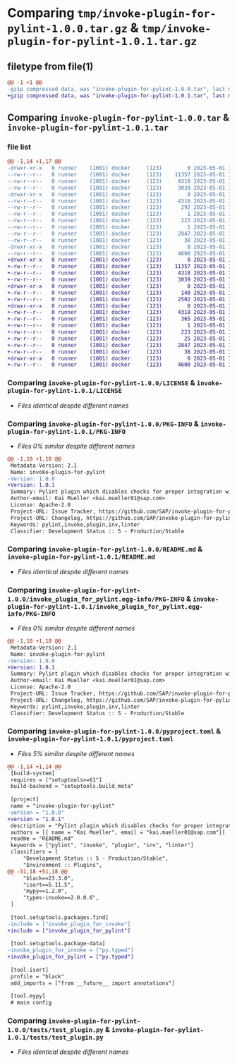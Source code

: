 # Comparing `tmp/invoke-plugin-for-pylint-1.0.0.tar.gz` & `tmp/invoke-plugin-for-pylint-1.0.1.tar.gz`

## filetype from file(1)

```diff
@@ -1 +1 @@
-gzip compressed data, was "invoke-plugin-for-pylint-1.0.0.tar", last modified: Mon May  1 18:46:19 2023, max compression
+gzip compressed data, was "invoke-plugin-for-pylint-1.0.1.tar", last modified: Mon May  1 19:05:13 2023, max compression
```

## Comparing `invoke-plugin-for-pylint-1.0.0.tar` & `invoke-plugin-for-pylint-1.0.1.tar`

### file list

```diff
@@ -1,14 +1,17 @@
-drwxr-xr-x   0 runner    (1001) docker     (123)        0 2023-05-01 18:46:19.984408 invoke-plugin-for-pylint-1.0.0/
--rw-r--r--   0 runner    (1001) docker     (123)    11357 2023-05-01 18:45:56.000000 invoke-plugin-for-pylint-1.0.0/LICENSE
--rw-r--r--   0 runner    (1001) docker     (123)     4318 2023-05-01 18:46:19.984408 invoke-plugin-for-pylint-1.0.0/PKG-INFO
--rw-r--r--   0 runner    (1001) docker     (123)     3039 2023-05-01 18:45:56.000000 invoke-plugin-for-pylint-1.0.0/README.md
-drwxr-xr-x   0 runner    (1001) docker     (123)        0 2023-05-01 18:46:19.984408 invoke-plugin-for-pylint-1.0.0/invoke_plugin_for_pylint.egg-info/
--rw-r--r--   0 runner    (1001) docker     (123)     4318 2023-05-01 18:46:19.000000 invoke-plugin-for-pylint-1.0.0/invoke_plugin_for_pylint.egg-info/PKG-INFO
--rw-r--r--   0 runner    (1001) docker     (123)      292 2023-05-01 18:46:19.000000 invoke-plugin-for-pylint-1.0.0/invoke_plugin_for_pylint.egg-info/SOURCES.txt
--rw-r--r--   0 runner    (1001) docker     (123)        1 2023-05-01 18:46:19.000000 invoke-plugin-for-pylint-1.0.0/invoke_plugin_for_pylint.egg-info/dependency_links.txt
--rw-r--r--   0 runner    (1001) docker     (123)      223 2023-05-01 18:46:19.000000 invoke-plugin-for-pylint-1.0.0/invoke_plugin_for_pylint.egg-info/requires.txt
--rw-r--r--   0 runner    (1001) docker     (123)        1 2023-05-01 18:46:19.000000 invoke-plugin-for-pylint-1.0.0/invoke_plugin_for_pylint.egg-info/top_level.txt
--rw-r--r--   0 runner    (1001) docker     (123)     2847 2023-05-01 18:45:56.000000 invoke-plugin-for-pylint-1.0.0/pyproject.toml
--rw-r--r--   0 runner    (1001) docker     (123)       38 2023-05-01 18:46:19.984408 invoke-plugin-for-pylint-1.0.0/setup.cfg
-drwxr-xr-x   0 runner    (1001) docker     (123)        0 2023-05-01 18:46:19.984408 invoke-plugin-for-pylint-1.0.0/tests/
--rw-r--r--   0 runner    (1001) docker     (123)     4600 2023-05-01 18:45:56.000000 invoke-plugin-for-pylint-1.0.0/tests/test_plugin.py
+drwxr-xr-x   0 runner    (1001) docker     (123)        0 2023-05-01 19:05:13.641551 invoke-plugin-for-pylint-1.0.1/
+-rw-r--r--   0 runner    (1001) docker     (123)    11357 2023-05-01 19:04:43.000000 invoke-plugin-for-pylint-1.0.1/LICENSE
+-rw-r--r--   0 runner    (1001) docker     (123)     4318 2023-05-01 19:05:13.641551 invoke-plugin-for-pylint-1.0.1/PKG-INFO
+-rw-r--r--   0 runner    (1001) docker     (123)     3039 2023-05-01 19:04:43.000000 invoke-plugin-for-pylint-1.0.1/README.md
+drwxr-xr-x   0 runner    (1001) docker     (123)        0 2023-05-01 19:05:13.641551 invoke-plugin-for-pylint-1.0.1/invoke_plugin_for_pylint/
+-rw-r--r--   0 runner    (1001) docker     (123)      148 2023-05-01 19:04:43.000000 invoke-plugin-for-pylint-1.0.1/invoke_plugin_for_pylint/__init__.py
+-rw-r--r--   0 runner    (1001) docker     (123)     2502 2023-05-01 19:04:43.000000 invoke-plugin-for-pylint-1.0.1/invoke_plugin_for_pylint/_plugin.py
+drwxr-xr-x   0 runner    (1001) docker     (123)        0 2023-05-01 19:05:13.641551 invoke-plugin-for-pylint-1.0.1/invoke_plugin_for_pylint.egg-info/
+-rw-r--r--   0 runner    (1001) docker     (123)     4318 2023-05-01 19:05:13.000000 invoke-plugin-for-pylint-1.0.1/invoke_plugin_for_pylint.egg-info/PKG-INFO
+-rw-r--r--   0 runner    (1001) docker     (123)      365 2023-05-01 19:05:13.000000 invoke-plugin-for-pylint-1.0.1/invoke_plugin_for_pylint.egg-info/SOURCES.txt
+-rw-r--r--   0 runner    (1001) docker     (123)        1 2023-05-01 19:05:13.000000 invoke-plugin-for-pylint-1.0.1/invoke_plugin_for_pylint.egg-info/dependency_links.txt
+-rw-r--r--   0 runner    (1001) docker     (123)      223 2023-05-01 19:05:13.000000 invoke-plugin-for-pylint-1.0.1/invoke_plugin_for_pylint.egg-info/requires.txt
+-rw-r--r--   0 runner    (1001) docker     (123)       25 2023-05-01 19:05:13.000000 invoke-plugin-for-pylint-1.0.1/invoke_plugin_for_pylint.egg-info/top_level.txt
+-rw-r--r--   0 runner    (1001) docker     (123)     2847 2023-05-01 19:04:43.000000 invoke-plugin-for-pylint-1.0.1/pyproject.toml
+-rw-r--r--   0 runner    (1001) docker     (123)       38 2023-05-01 19:05:13.641551 invoke-plugin-for-pylint-1.0.1/setup.cfg
+drwxr-xr-x   0 runner    (1001) docker     (123)        0 2023-05-01 19:05:13.641551 invoke-plugin-for-pylint-1.0.1/tests/
+-rw-r--r--   0 runner    (1001) docker     (123)     4600 2023-05-01 19:04:43.000000 invoke-plugin-for-pylint-1.0.1/tests/test_plugin.py
```

### Comparing `invoke-plugin-for-pylint-1.0.0/LICENSE` & `invoke-plugin-for-pylint-1.0.1/LICENSE`

 * *Files identical despite different names*

### Comparing `invoke-plugin-for-pylint-1.0.0/PKG-INFO` & `invoke-plugin-for-pylint-1.0.1/PKG-INFO`

 * *Files 0% similar despite different names*

```diff
@@ -1,10 +1,10 @@
 Metadata-Version: 2.1
 Name: invoke-plugin-for-pylint
-Version: 1.0.0
+Version: 1.0.1
 Summary: Pylint plugin which disables checks for proper integration with invoke
 Author-email: Kai Mueller <kai.mueller01@sap.com>
 License: Apache-2.0
 Project-URL: Issue Tracker, https://github.com/SAP/invoke-plugin-for-pylint/issues
 Project-URL: Changelog, https://github.com/SAP/invoke-plugin-for-pylint/blob/main/CHANGELOG.md
 Keywords: pylint,invoke,plugin,inv,linter
 Classifier: Development Status :: 5 - Production/Stable
```

### Comparing `invoke-plugin-for-pylint-1.0.0/README.md` & `invoke-plugin-for-pylint-1.0.1/README.md`

 * *Files identical despite different names*

### Comparing `invoke-plugin-for-pylint-1.0.0/invoke_plugin_for_pylint.egg-info/PKG-INFO` & `invoke-plugin-for-pylint-1.0.1/invoke_plugin_for_pylint.egg-info/PKG-INFO`

 * *Files 0% similar despite different names*

```diff
@@ -1,10 +1,10 @@
 Metadata-Version: 2.1
 Name: invoke-plugin-for-pylint
-Version: 1.0.0
+Version: 1.0.1
 Summary: Pylint plugin which disables checks for proper integration with invoke
 Author-email: Kai Mueller <kai.mueller01@sap.com>
 License: Apache-2.0
 Project-URL: Issue Tracker, https://github.com/SAP/invoke-plugin-for-pylint/issues
 Project-URL: Changelog, https://github.com/SAP/invoke-plugin-for-pylint/blob/main/CHANGELOG.md
 Keywords: pylint,invoke,plugin,inv,linter
 Classifier: Development Status :: 5 - Production/Stable
```

### Comparing `invoke-plugin-for-pylint-1.0.0/pyproject.toml` & `invoke-plugin-for-pylint-1.0.1/pyproject.toml`

 * *Files 5% similar despite different names*

```diff
@@ -1,14 +1,14 @@
 [build-system]
 requires = ["setuptools>=61"]
 build-backend = "setuptools.build_meta"
 
 [project]
 name = "invoke-plugin-for-pylint"
-version = "1.0.0"
+version = "1.0.1"
 description = "Pylint plugin which disables checks for proper integration with invoke"
 authors = [{ name = "Kai Mueller", email = "kai.mueller01@sap.com"}]
 readme = "README.md"
 keywords = ["pylint", "invoke", "plugin", "inv", "linter"]
 classifiers = [
     "Development Status :: 5 - Production/Stable",
     "Environment :: Plugins",
@@ -51,18 +51,18 @@
     "black==23.3.0",
     "isort==5.11.5",
     "mypy==1.2.0",
     "types-invoke==2.0.0.6",
 ]
 
 [tool.setuptools.packages.find]
-include = ["invoke_plugin_for_invoke"]
+include = ["invoke_plugin_for_pylint"]
 
 [tool.setuptools.package-data]
-invoke_plugin_for_invoke = ["py.typed"]
+invoke_plugin_for_pylint = ["py.typed"]
 
 [tool.isort]
 profile = "black"
 add_imports = ["from __future__ import annotations"]
 
 [tool.mypy]
 # main config
```

### Comparing `invoke-plugin-for-pylint-1.0.0/tests/test_plugin.py` & `invoke-plugin-for-pylint-1.0.1/tests/test_plugin.py`

 * *Files identical despite different names*

